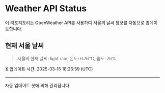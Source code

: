 
# Weather API Status

이 리포지토리는 OpenWeather API를 사용하여 서울의 날씨 정보를 자동으로 업데이트합니다.

## 현재 서울 날씨
> 서울의 현재 날씨: light rain, 온도: 6.76°C, 습도: 76%

⏳ 업데이트 시간: 2025-03-15 18:26:59 (UTC)

---
자동 업데이트 봇에 의해 관리됩니다.
